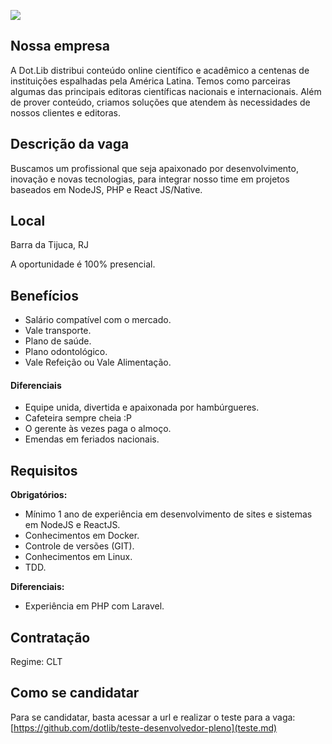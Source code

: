 [![](http://www.dotlib.com.br/site/images/footer/bra.png)](http://www.dotlib.com)

## Nossa empresa

A Dot.Lib distribui conteúdo online científico e acadêmico a centenas de instituições espalhadas pela América Latina. Temos como parceiras algumas das principais editoras científicas nacionais e internacionais. Além de prover conteúdo, criamos soluções que atendem às necessidades de nossos clientes e editoras.

## Descrição da vaga

Buscamos um profissional que seja apaixonado por desenvolvimento, inovação e novas tecnologias, para integrar nosso time em projetos baseados em NodeJS, PHP e React JS/Native.

## Local

Barra da Tijuca, RJ

A oportunidade é 100% presencial.

## Benefícios

- Salário compatível com o mercado.
- Vale transporte.
- Plano de saúde.
- Plano odontológico.
- Vale Refeição ou Vale Alimentação.

#### Diferenciais

- Equipe unida, divertida e apaixonada por hambúrgueres.
- Cafeteira sempre cheia :P
- O gerente às vezes paga o almoço.
- Emendas em feriados nacionais.

## Requisitos

**Obrigatórios:**

- Mínimo 1 ano de experiência em desenvolvimento de sites e sistemas em NodeJS e ReactJS.
- Conhecimentos em Docker.
- Controle de versões (GIT).
- Conhecimentos em Linux.
- TDD.

**Diferenciais:**

- Experiência em PHP com Laravel.

## Contratação

Regime: CLT

## Como se candidatar

Para se candidatar, basta acessar a url e realizar o teste para a vaga:
[https://github.com/dotlib/teste-desenvolvedor-pleno](teste.md)
